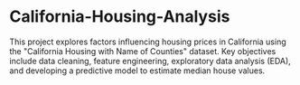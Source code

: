 # California-Housing-Analysis
This project explores factors influencing housing prices in California using the "California Housing with Name of Counties" dataset. Key objectives include data cleaning, feature engineering, exploratory data analysis (EDA), and developing a predictive model to estimate median house values.
